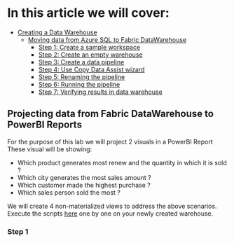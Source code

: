 # In this article we will cover:

* [Creating a Data Warehouse](#creating-a-data-warehouse)
  * [Moving data from Azure SQL to Fabric DataWarehouse](#moving-data-from-azure-sql-to-fabric-datawarehouse)
    * [Step 1: Create a sample workspace](#step-1)
    * [Step 2: Create an empty warehouse](#step-2)
    * [Step 3: Create a data pipeline](#step-3)
    * [Step 4: Use Copy Data Assist wizard](#step-4)
    * [Step 5: Renaming the pipeline](#step-5)
    * [Step 6: Running the pipeline](#step-6)
    * [Step 7: Verifying results in data warehouse](#step-7)

## Projecting data from Fabric DataWarehouse to PowerBI Reports

For the purpose of this lab we will project 2 visuals in a PowerBI Report
These visual will be showing:

* Which product generates most renew and the quantity in which it is sold ?
* Which city generates the most sales amount ?
* Which customer made the highest purchase ?
* Which sales person sold the most ?

We will create 4 non-materialized views to address the above scenarios. Execute the scripts [here](/Assests/WarehouseScripts/) one by one on your newly created warehouse.    

### Step 1